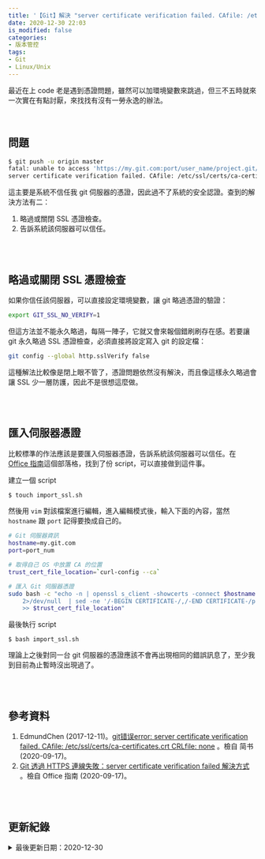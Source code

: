 ```yaml
---
title: '【Git】解決 "server certificate verification failed. CAfile: /etc/ssl/certs/ca-certificates.crt CRLfile: none" '
date: 2020-12-30 22:03
is_modified: false
categories:
- 版本管控 
tags:
- Git
- Linux/Unix
--- 
```


最近在上 code 老是遇到憑證問題，雖然可以加環境變數來跳過，但三不五時就來一次實在有點討厭，來找找有沒有一勞永逸的辦法。

<!--more-->
<br>

## 問題

```bash
$ git push -u origin master
fatal: unable to access 'https://my.git.com:port/user_name/project.git/':
server certificate verification failed. CAfile: /etc/ssl/certs/ca-certificates.crt CRLfile: none
```

這主要是系統不信任我 git 伺服器的憑證，因此過不了系統的安全認證。查到的解決方法有二：
1. 略過或關閉 SSL 憑證檢查。
2. 告訴系統該伺服器可以信任。

<br><br>

## 略過或關閉 SSL 憑證檢查

如果你信任該伺服器，可以直接設定環境變數，讓 git 略過憑證的驗證：

```bash
export GIT_SSL_NO_VERIFY=1 
```

但這方法並不能永久略過，每隔一陣子，它就又會來報個錯刷刷存在感。若要讓 git 永久略過 SSL 憑證檢查，必須直接將設定寫入 git 的設定檔：

```bash
git config --global http.sslVerify false
```

這種解法比較像是閉上眼不管了，憑證問題依然沒有解決，而且像這樣永久略過會讓 SSL 少一層防護，因此不是很想這麼做。

<br><br>

## 匯入伺服器憑證

比較標準的作法應該是要匯入伺服器憑證，告訴系統該伺服器可以信任。在 [Office 指南](https://officeguide.cc/git-https-server-certificate-verification-failed-solution/)這個部落格，找到了份 script，可以直接做到這件事。

建立一個 script
```bash
$ touch import_ssl.sh
```

然後用 `vim` 對該檔案進行編輯，進入編輯模式後，輸入下面的內容，當然 `hostname` 跟 `port` 記得要換成自己的。
 
```bash
# Git 伺服器資訊
hostname=my.git.com
port=port_num

# 取得自己 OS 中放置 CA 的位置
trust_cert_file_location=`curl-config --ca`

# 匯入 Git 伺服器憑證
sudo bash -c "echo -n | openssl s_client -showcerts -connect $hostname:$port \
    2>/dev/null  | sed -ne '/-BEGIN CERTIFICATE-/,/-END CERTIFICATE-/p'  \
    >> $trust_cert_file_location"
``` 


最後執行 script
```
$ bash import_ssl.sh
```

理論上之後對同一台 git 伺服器的憑證應該不會再出現相同的錯誤訊息了，至少我到目前為止暫時沒出現過了。


<br><br> 

## 參考資料 
1. EdmundChen (2017-12-11)。[git错误error: server certificate verification failed. CAfile: /etc/ssl/certs/ca-certificates.crt CRLfile: none](https://www.jianshu.com/p/7d599bdf370a) 。檢自 简书 (2020-09-17)。
2. [Git 透過 HTTPS 連線失敗：server certificate verification failed 解決方式](https://officeguide.cc/git-https-server-certificate-verification-failed-solution/) 。檢自 Office 指南 (2020-09-17)。

<br><br> 

## 更新紀錄
<details>
  <summary>最後更新日期：2020-12-30</summary>
  <ul class="timestamp">
    　<li>2020-12-30 發布</li>
    　<li>2020-09-17 完稿</li>
    　<li>2020-09-17 起稿</li>
  </ul>
</details>